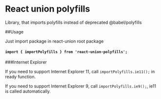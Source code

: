 # React union polyfills

Library, that imports polyfills instead of deprecated @babel/polyfills

##Usage

Just import package in react-union root package

#### `import { importPolyfills } from 'react-union-polyfills';`

###Internet Explorer

If you need to support Internet Explorer 11, call `importPolyfills.ie11();` in ready function.

If you need to support Internet Explorer 9, call `importPolyfills.ie9();`, ie11 is called automatically.
